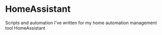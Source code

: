 # HomeAssistant
Scripts and automation I've written for my home automation management tool HomeAssistant
